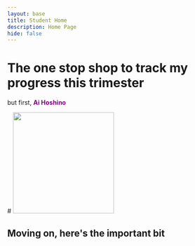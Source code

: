 ```yaml
---
layout: base
title: Student Home 
description: Home Page
hide: false
---
```

<html>

<body>
<h1>The one stop shop to track my progress this trimester</h1>
<p>but first, <span style="color:purple;font-weight:bold">Ai Hoshino</span></p>
# <img src="https://cdn.myanimelist.net/r/200x268/images/characters/6/496453.jpg?s=f78b6dbaf8d93085f406d5bb9d2aab70" height="230">
<h2>Moving on, here's the important bit</h2>

</body>  
</html>

